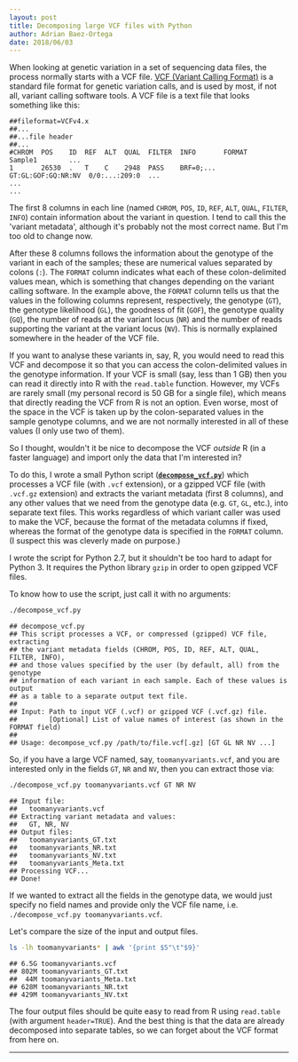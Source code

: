 ```yaml
---
layout: post
title: Decomposing large VCF files with Python
author: Adrian Baez-Ortega
date: 2018/06/03
---
```



When looking at genetic variation in a set of sequencing data files, the process normally starts with a VCF file. [VCF (Variant Calling Format)](https://samtools.github.io/hts-specs/VCFv4.2.pdf) is a standard file format for genetic variation calls, and is used by most, if not all, variant calling software tools. A VCF file is a text file that looks something like this:

    ##fileformat=VCFv4.x
    ##...
    ##...file header
    ##...
    #CHROM  POS    ID  REF  ALT  QUAL  FILTER  INFO       FORMAT              Sample1        ...
    1       26530  .   T    C    2948  PASS    BRF=0;...  GT:GL:GOF:GQ:NR:NV  0/0:...:209:0  ...
    ...
    ...

The first 8 columns in each line (named `CHROM`, `POS`, `ID`, `REF`, `ALT`, `QUAL`, `FILTER`, `INFO`) contain information about the variant in question. I tend to call this the 'variant metadata', although it's probably not the most correct name. But I'm too old to change now. 

After these 8 columns follows the information about the genotype of the variant in each of the samples; these are numerical values separated by colons (`:`). The `FORMAT` column indicates what each of these colon-delimited values mean, which is something that changes depending on the variant calling software. In the example above, the `FORMAT` column tells us that the values in the following columns represent, respectively, the genotype (`GT`), the genotype likelihood (`GL`), the goodness of fit (`GOF`), the genotype quality (`GQ`), the number of reads at the variant locus (`NR`) and the number of reads supporting the variant at the variant locus (`NV`). This is normally explained somewhere in the header of the VCF file.

If you want to analyse these variants in, say, R, you would need to read this VCF and decompose it so that you can access the colon-delimited values in the genotype information. If your VCF is small (say, less than 1 GB) then you can read it directly into R with the `read.table` function. However, my VCFs are rarely small (my personal record is 50 GB for a single file), which means that directly reading the VCF from R is not an option. Even worse, most of the space in the VCF is taken up by the colon-separated values in the sample genotype columns, and we are not normally interested in all of these values (I only use two of them). 

So I thought, wouldn't it be nice to decompose the VCF _outside_ R (in a faster language) and import only the data that I'm interested in?

To do this, I wrote a small Python script ([__`decompose_vcf.py`__](https://github.com/baezortega/misc/blob/master/decompose_vcf.py)) which processes a VCF file (with `.vcf` extension), or a gzipped VCF file (with `.vcf.gz` extension) and extracts the variant metadata (first 8 columns), and any other values that we need from the genotype data (e.g. `GT`, `GL`, etc.), into separate text files. This works regardless of which variant caller was used to make the VCF, because the format of the metadata columns if fixed, whereas the format of the genotype data is specified in the `FORMAT` column. (I suspect this was cleverly made on purpose.)

I wrote the script for Python 2.7, but it shouldn't be too hard to adapt for Python 3. It requires the Python library `gzip` in order to open gzipped VCF files.

To know how to use the script, just call it with no arguments:

``` sh
./decompose_vcf.py
```

    ## decompose_vcf.py
    ## This script processes a VCF, or compressed (gzipped) VCF file, extracting
    ## the variant metadata fields (CHROM, POS, ID, REF, ALT, QUAL, FILTER, INFO),
    ## and those values specified by the user (by default, all) from the genotype
    ## information of each variant in each sample. Each of these values is output
    ## as a table to a separate output text file.
    ##
    ## Input: Path to input VCF (.vcf) or gzipped VCF (.vcf.gz) file.
    ##        [Optional] List of value names of interest (as shown in the FORMAT field)
    ##
    ## Usage: decompose_vcf.py /path/to/file.vcf[.gz] [GT GL NR NV ...]

So, if you have a large VCF named, say, `toomanyvariants.vcf`, and you are interested only in the fields `GT`, `NR` and `NV`, then you can extract those via:

``` sh
./decompose_vcf.py toomanyvariants.vcf GT NR NV
```

    ## Input file:
    ##   toomanyvariants.vcf
    ## Extracting variant metadata and values:
    ##   GT, NR, NV
    ## Output files:
    ##   toomanyvariants_GT.txt
    ##   toomanyvariants_NR.txt
    ##   toomanyvariants_NV.txt
    ##   toomanyvariants_Meta.txt
    ## Processing VCF...
    ## Done!

If we wanted to extract all the fields in the genotype data, we would just specify no field names and provide only the VCF file name, i.e. `./decompose_vcf.py toomanyvariants.vcf`.

Let's compare the size of the input and output files.

``` sh
ls -lh toomanyvariants* | awk '{print $5"\t"$9}'
```

    ## 6.5G	toomanyvariants.vcf
    ## 802M	toomanyvariants_GT.txt
    ##  44M	toomanyvariants_Meta.txt
    ## 628M	toomanyvariants_NR.txt
    ## 429M	toomanyvariants_NV.txt

The four output files should be quite easy to read from R using `read.table` (with argument `header=TRUE`). And the best thing is that the data are already decomposed into separate tables, so we can forget about the VCF format from here on.


---

